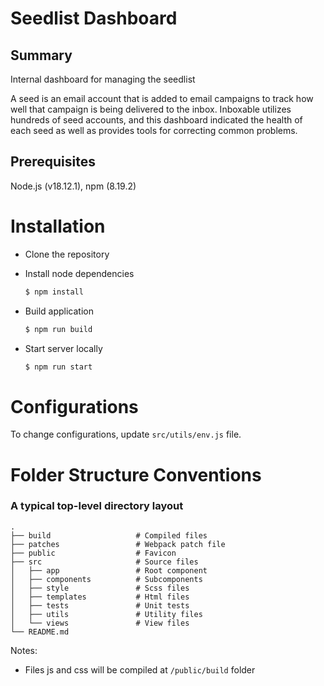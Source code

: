 # Seedlist Dashboard
Summary
-------
Internal dashboard for managing the seedlist

A seed is an email account that is added to email campaigns to track how well that campaign is being delivered to the inbox. Inboxable utilizes hundreds of seed accounts, and this dashboard indicated the health of each seed as well as provides tools for correcting common problems.

Prerequisites
-------
Node.js (v18.12.1), npm (8.19.2)

Installation
============
* Clone the repository

* Install node dependencies
    ```sh
    $ npm install
    ```

* Build application
    ```sh
    $ npm run build 
    ```

* Start server locally
    ```sh
    $ npm run start
    ```

Configurations
============

To change configurations, update `src/utils/env.js` file.

Folder Structure Conventions
============================

### A typical top-level directory layout

    .
    ├── build                   # Compiled files
    ├── patches                 # Webpack patch file
    ├── public                  # Favicon
    ├── src                     # Source files
    │   ├── app                 # Root component
    │   ├── components          # Subcomponents
    │   ├── style               # Scss files
    │   ├── templates           # Html files
    │   ├── tests               # Unit tests
    │   ├── utils               # Utility files
    │   └── views               # View files
    └── README.md

Notes:

* Files js and css will be compiled at `/public/build` folder
